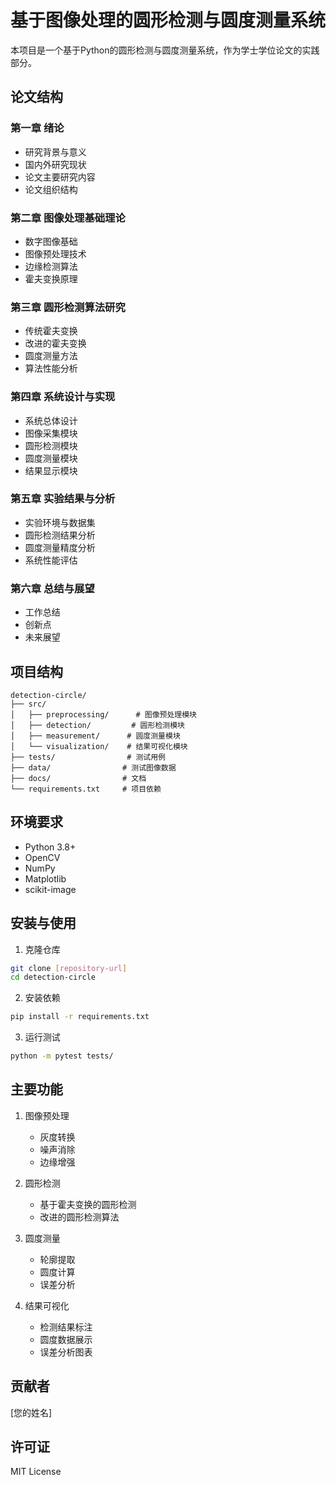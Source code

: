 # 基于图像处理的圆形检测与圆度测量系统

本项目是一个基于Python的圆形检测与圆度测量系统，作为学士学位论文的实践部分。

## 论文结构

### 第一章 绪论
- 研究背景与意义
- 国内外研究现状
- 论文主要研究内容
- 论文组织结构

### 第二章 图像处理基础理论
- 数字图像基础
- 图像预处理技术
- 边缘检测算法
- 霍夫变换原理

### 第三章 圆形检测算法研究
- 传统霍夫变换
- 改进的霍夫变换
- 圆度测量方法
- 算法性能分析

### 第四章 系统设计与实现
- 系统总体设计
- 图像采集模块
- 圆形检测模块
- 圆度测量模块
- 结果显示模块

### 第五章 实验结果与分析
- 实验环境与数据集
- 圆形检测结果分析
- 圆度测量精度分析
- 系统性能评估

### 第六章 总结与展望
- 工作总结
- 创新点
- 未来展望

## 项目结构

```
detection-circle/
├── src/
│   ├── preprocessing/      # 图像预处理模块
│   ├── detection/         # 圆形检测模块
│   ├── measurement/      # 圆度测量模块
│   └── visualization/    # 结果可视化模块
├── tests/                # 测试用例
├── data/                # 测试图像数据
├── docs/                # 文档
└── requirements.txt     # 项目依赖
```

## 环境要求

- Python 3.8+
- OpenCV
- NumPy
- Matplotlib
- scikit-image

## 安装与使用

1. 克隆仓库
```bash
git clone [repository-url]
cd detection-circle
```

2. 安装依赖
```bash
pip install -r requirements.txt
```

3. 运行测试
```bash
python -m pytest tests/
```

## 主要功能

1. 图像预处理
   - 灰度转换
   - 噪声消除
   - 边缘增强

2. 圆形检测
   - 基于霍夫变换的圆形检测
   - 改进的圆形检测算法

3. 圆度测量
   - 轮廓提取
   - 圆度计算
   - 误差分析

4. 结果可视化
   - 检测结果标注
   - 圆度数据展示
   - 误差分析图表

## 贡献者

[您的姓名]

## 许可证

MIT License
